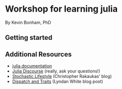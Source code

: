 # Workshop for learning julia

By Kevin Bonham, PhD

## Getting started



## Additional Resources

- [julia documentation](https://docs.julialang.org/en/stable/)
- [Julia Discourse](http://discourse.julialang.org) (really, ask your questions!)
- [Stochastic Lifestyle](http://www.stochasticlifestyle.com/) (Christopher Rakaukas' blog)
- [Dispatch and Traits](https://white.ucc.asn.au/2018/10/03/Dispatch,-Traits-and-Metaprogramming-Over-Reflection.html) (Lyndan White blog post)
